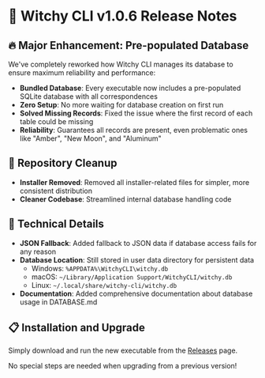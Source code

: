 # 📝 Witchy CLI v1.0.6 Release Notes

## 🔥 Major Enhancement: Pre-populated Database

We've completely reworked how Witchy CLI manages its database to ensure maximum reliability and performance:

- **Bundled Database**: Every executable now includes a pre-populated SQLite database with all correspondences
- **Zero Setup**: No more waiting for database creation on first run
- **Solved Missing Records**: Fixed the issue where the first record of each table could be missing
- **Reliability**: Guarantees all records are present, even problematic ones like "Amber", "New Moon", and "Aluminum"

## 🧹 Repository Cleanup

- **Installer Removed**: Removed all installer-related files for simpler, more consistent distribution
- **Cleaner Codebase**: Streamlined internal database handling code

## 💾 Technical Details

- **JSON Fallback**: Added fallback to JSON data if database access fails for any reason
- **Database Location**: Still stored in user data directory for persistent data
  - Windows: `%APPDATA%\WitchyCLI\witchy.db`
  - macOS: `~/Library/Application Support/WitchyCLI/witchy.db`
  - Linux: `~/.local/share/witchy-cli/witchy.db`
- **Documentation**: Added comprehensive documentation about database usage in DATABASE.md

## 📋 Installation and Upgrade

Simply download and run the new executable from the [Releases](https://github.com/the-amber-joy/witchy-cli/releases/tag/v1.0.6) page.

No special steps are needed when upgrading from a previous version!
